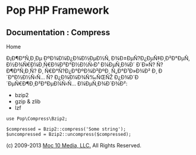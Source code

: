 Pop PHP Framework
=================

Documentation : Compress
------------------------

Home

Ð¡Ð¶Ð°Ñ‚Ð¸Ðµ ÐºÐ¾Ð¼Ð¿Ð¾Ð½ÐµÐ½Ñ‚ Ð¾Ð±ÐµÑ?Ð¿ÐµÑ‡Ð¸Ð²Ð°ÐµÑ‚
Ð½Ð¾Ñ€Ð¼Ð¸Ñ€Ð¾Ð²Ð°Ð½Ð½Ñ‹Ð¹ Ð¼ÐµÑ‚Ð¾Ð´ Ð´Ð»Ñ? Ñ?Ð¶Ð°Ñ‚Ð¸Ñ? Ð¸
Ñ€Ð°Ñ?Ð¿Ð°ÐºÐ¾Ð²ÐºÐ¸ Ñ„Ð°Ð¹Ð»Ð¾Ð² Ð¸ Ð´Ð°Ð½Ð½Ñ‹Ñ… Ñ? Ð¿Ð¾Ð¼Ð¾Ñ‰ÑŒÑŽ
Ð¿Ð¾Ð´Ð´ÐµÑ€Ð¶Ð¸Ð²Ð°ÐµÐ¼Ñ‹Ñ… Ð¼ÐµÑ‚Ð¾Ð´Ð¾Ð²:

-   bzip2
-   gzip & zlib
-   lzf

<!-- -->

    use Pop\Compress\Bzip2;

    $compressed = Bzip2::compress('Some string');
    $uncompressed = Bzip2::uncompress($compressed);

\(c) 2009-2013 [Moc 10 Media, LLC.](http://www.moc10media.com) All
Rights Reserved.
